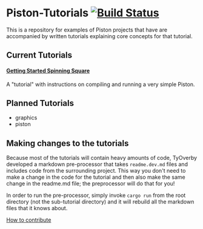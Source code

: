 # Piston-Tutorials [![Build Status](https://travis-ci.org/PistonDevelopers/Piston-Tutorials.svg)](https://travis-ci.org/PistonDevelopers/Piston-Tutorials)

This is a repository for examples of Piston projects that have are
accompanied by written tutorials explaining core concepts for that
tutorial.

## Current Tutorials

#### [Getting Started Spinning Square](./getting-started)
A "tutorial" with instructions on compiling and running a very
simple Piston.

## Planned Tutorials

* graphics
* piston

## Making changes to the tutorials
Because most of the tutorials will contain heavy amounts of 
code, TyOverby developed a markdown pre-processor that takes 
`readme.dev.md` files and includes code from the surrounding 
project.  This way you don't need to make a change in the code
for the tutorial and then also make the same change in the 
readme.md file; the preprocessor will do that for you!

In order to run the pre-processor, simply invoke `cargo run` 
from the root directory (not the sub-tutorial directory) and 
it will rebuild all the markdown files that it knows about.

[How to contribute](https://github.com/PistonDevelopers/piston/blob/master/CONTRIBUTING.md)
